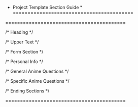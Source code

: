 * Project Template Section Guide *
=========================================

<!-- Heading -->

<!-- Upper Text -->

<!-- Form Section -->

<!-- Personal Info -->

<!-- General Anime Questions -->

<!-- Specific Anime Questions -->

<!-- Ending Sections -->

=========================================

/* Heading */

/* Upper Text */

/* Form Section */

/* Personal Info */

/* General Anime Questions */

/* Specific Anime Questions */

/* Ending Sections */

=========================================
